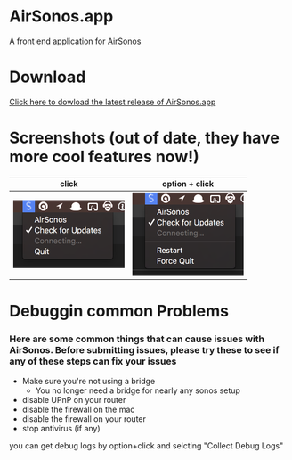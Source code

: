 # AirSonos.app
A front end application for [AirSonos](https://github.com/stephen/airsonos)

# Download
[Click here to dowload the latest release of AirSonos.app](https://github.com/mermaid/AirSonos.app/releases/)

# Screenshots (out of date, they have more cool features now!)
| click | option + click |
|-------|----------------|
| ![click](docs/click.png)| ![option + click](docs/optionClick.png)|

# Debuggin common Problems
### Here are some common things that can cause issues with AirSonos. Before submitting issues, please try these to see if any of these steps can fix your issues
 - Make sure you're not using a bridge
   - You no longer need a bridge for nearly any sonos setup
 - disable UPnP on your router
 - disable the firewall on the mac
 - disable the firewall on your router
 - stop antivirus (if any)

 you can get debug logs by option+click and selcting "Collect Debug Logs"
 

